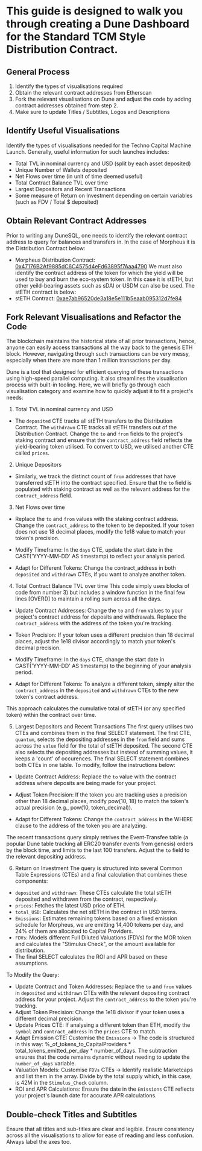 # This guide is designed to walk you through creating a Dune Dashboard for the Standard TCM Style Distribution Contract.

## General Process
1) Identify the types of visualisations required 
2) Obtain the relevant contract addresses from Etherscan 
3) Fork the relevant visualisations on Dune and adjust the code by adding contract addresses obtained from step 2.
4) Make sure to update Titles / Subtitles, Logos and Descriptions

## Identify Useful Visualisations
Identify the types of visualisations needed for the Techno Capital Machine Launch. Generally, useful information for such launches includes: 
- Total TVL in nominal currency and USD (split by each asset deposited)
- Unique Number of Wallets deposited 
- Net Flows over time (in unit of time deemed useful)
- Total Contract Balance TVL over time
- Largest Depositors and Recent Transactions 
- Some measure of Return on Investment depending on certain variables (such as FDV / Total $ deposited)

## Obtain Relevant Contract Addresses
Prior to writing any DuneSQL, one needs to identify the relevant contract address to query for balances and transfers in. In the case of Morpheus it is the Distribution Contract below: 
- Morpheus Distribution Contract: [0x47176B2Af9885dC6C4575d4eFd63895f7Aaa4790](https://etherscan.io/address/0x47176B2Af9885dC6C4575d4eFd63895f7Aaa4790) 
We must also identify the contract address of the token for which the yield will be used to buy and burn the eco-system token. In this case it is stETH, but other yeild-bearing assets such as sDAI or USDM can also be used. The stETH contract is below: 
- stETH Contract: [0xae7ab96520de3a18e5e111b5eaab095312d7fe84](https://etherscan.io/address/0xae7ab96520de3a18e5e111b5eaab095312d7fe84)

  
## Fork Relevant Visualisations and Refactor the Code 
The blockchain maintains the historical state of all prior transactions, hence, anyone can easily access transactions all the way back to the genesis ETH block. However, navigating through such transactions can be very messy, especially when there are more than 1 million transactions per day.

Dune is a tool that designed for efficient querying of these transactions using high-speed parallel computing. It also streamlines the visualisation process with built-in tooling. Here, we will briefly go through each visualisation category and examine how to quickly adjust it to fit a project's needs: 

1) Total TVL in nominal currency and USD
- The `deposited` CTE tracks all stETH transfers to the Distribution Contract. The `withdrawn` CTE tracks all stETH transfers out of the Distribution Contract. Change the `to` and `from` fields to the project's staking contract and ensure that the `contract_address` field reflects the yield-bearing token utilised. To convert to USD, we utilised another CTE called `prices`.

2) Unique Depositors
- Similarly, we track the distinct count of `from` addresses that have transferred stETH into the contract specified. Ensure that the `to` field is populated with staking contract as well as the relevant address for the `contract_address` field. 

3) Net Flows over time
- Replace the `to` and `from` values with the staking contract address. Change the `contract_address` to the token to be deposited. If your token does not use 18 decimal places, modify the 1e18 value to match your token's precision.

- Modify Timeframe: In the `days` CTE, update the start date in the CAST('YYYY-MM-DD' AS timestamp) to reflect your analysis period.

- Adapt for Different Tokens: Change the contract_address in both `deposited` and `withdrawn` CTEs, if you want to analyze another token.

4) Total Contract Balance TVL over time
This code simply uses blocks of code from number 3) but includes a window function in the final few lines [OVER()] to maintain a rolling sum across all the days.  

- Update Contract Addresses: Change the `to` and `from` values to your project's contract address for deposits and withdrawals. Replace the `contract_address` with the address of the token you're tracking.

- Token Precision: If your token uses a different precision than 18 decimal places, adjust the 1e18 divisor accordingly to match your token's decimal precision.

- Modify Timeframe: In the `days` CTE, change the start date in CAST('YYYY-MM-DD' AS timestamp) to the beginning of your analysis period.

- Adapt for Different Tokens: To analyze a different token, simply alter the `contract_address` in the `deposited` and `withdrawn` CTEs to the new token's contract address.

This approach calculates the cumulative total of stETH (or any specified token) within the contract over time.

5) Largest Depositors and Recent Transactions
The first query utilises two CTEs and combines them in the final SELECT statement. The first CTE, `quantum`, selects the depositing addresses in the `from` field and sums across the `value` field for the total of stETH deposited. The second CTE also selects the depositing addresses but instead of summing values, it keeps a 'count' of occurences. The final SELECT statement combines both CTEs in one table. To modify, follow the instructions below: 

- Update Contract Address: Replace the `to` value with the contract address where deposits are being made for your project.

- Adjust Token Precision: If the token you are tracking uses a precision other than 18 decimal places, modify pow(10, 18) to match the token's actual precision (e.g., pow(10, token_decimal)).

- Adapt for Different Tokens: Change the `contract_address` in the WHERE clause to the address of the token you are analyzing.

The recent transactions query simply retrives the Event-Transfee table (a popular Dune table tracking all ERC20 transfer events from genesis) orders by the block time, and limits to the last 100 transfers. Adjust the `to` field to the relevant depositing address.

6) Return on Investment
The query is structured into several Common Table Expressions (CTEs) and a final calculation that combines these components:

- `deposited` and `withdrawn`: These CTEs calculate the total stETH deposited and withdrawn from the contract, respectively.
- `prices`: Fetches the latest USD price of ETH.
- `total_USD`: Calculates the net stETH in the contract in USD terms.
- `Emissions`: Estimates remaining tokens based on a fixed emission schedule for Morpheus, we are emitting 14,400 tokens per day, and 24% of them are allocated to Capital Providers.
- `FDVs`: Models different Full Diluted Valuations (FDVs) for the MOR token and calculates the "Stimulus Check", or the amount available for distribution.
- The final SELECT calculates the ROI and APR based on these assumptions.

To Modify the Query:
- Update Contract and Token Addresses: Replace the `to` and `from` values in `deposited` and `withdrawn` CTEs with the relevant depositing contract address for your project. Adjust the `contract_address` to the token you're tracking.
- Adjust Token Precision: Change the 1e18 divisor if your token uses a different decimal precision.
- Update Prices CTE: If analysing a different token than ETH, modify the `symbol` and `contract_address` in the `prices` CTE to match.
- Adapt Emission CTE: Customise the `Emissions` -> The code is structured in this way: %_of_tokens_to_CapitalProviders * total_tokens_emitted_per_day * number_of_days. The subtraction ensures that the code remains dynamic without needing to update the `number_of_days` variable.
- Valuation Models: Customise `FDVs` CTEs ->  Identify realistic Marketcaps and list them in the array. Divide by the total supply which, in this case, is 42M in the `Stimulus_Check` column. 
- ROI and APR Calculations: Ensure the date in the `Emissions` CTE reflects your project's launch date for accurate APR calculations.

## Double-check Titles and Subtitles 
Ensure that all titles and sub-titles are clear and legible. Ensure consistency across all the visualisations to allow for ease of reading and less confusion. Always label the axes too. 
